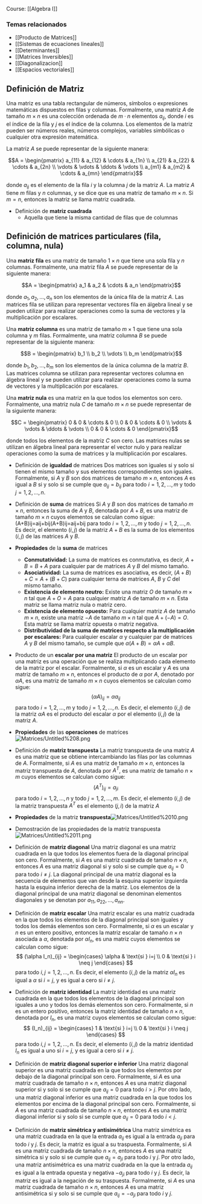 Course: [[Algebra I]]

### Temas relacionados
- [[Producto de Matrices]]
- [[Sistemas de ecuaciones lineales]]
- [[Determinantes]]
- [[Matrices Inversibles]]
- [[Diagonalizacion]]
- [[Espacios vectoriales]]


## Definición de **Matriz**
 Una matriz es una tabla rectangular de números, símbolos o expresiones matemáticas dispuestos en filas y columnas. Formalmente, una matriz $A$ de tamaño $m \times n$ es una colección ordenada de $m \cdot n$ elementos $a_{ij}$, donde $i$ es el índice de la fila y $j$ es el índice de la columna. Los elementos de la matriz pueden ser números reales, números complejos, variables simbólicas o cualquier otra expresión matemática.

La matriz $A$ se puede representar de la siguiente manera:

$$A = \begin{pmatrix} a_{11} & a_{12} & \cdots & a_{1n} \\ a_{21} & a_{22} & \cdots & a_{2n} \\ \vdots & \vdots & \ddots & \vdots \\ a_{m1} & a_{m2} & \cdots & a_{mn} \end{pmatrix}$$

donde $a_{ij}$ es el elemento de la fila $i$ y la columna $j$ de la matriz $A$. La matriz $A$ tiene $m$ filas y $n$ columnas, y se dice que es una matriz de tamaño $m \times n$. Si $m = n$, entonces la matriz se llama matriz cuadrada.

- Definición de **matriz cuadrada**
    - Aquella que tiene la misma cantidad de filas que de columnas

## Definición de **matrices particulares** (fila, columna, nula)
Una **matriz fila** es una matriz de tamaño $1 \times n$ que tiene una sola fila y $n$ columnas. Formalmente, una matriz fila $A$ se puede representar de la siguiente manera:

$$A = \begin{pmatrix} a_1 & a_2 & \cdots & a_n \end{pmatrix}$$

donde $a_1, a_2, ..., a_n$ son los elementos de la única fila de la matriz $A$. Las matrices fila se utilizan para representar vectores fila en álgebra lineal y se pueden utilizar para realizar operaciones como la suma de vectores y la multiplicación por escalares.

Una **matriz columna** es una matriz de tamaño $m \times 1$ que tiene una sola columna y $m$ filas. Formalmente, una matriz columna $B$ se puede representar de la siguiente manera:

$$B = \begin{pmatrix} b_1 \\ b_2 \\ \vdots \\ b_m \end{pmatrix}$$

donde $b_1, b_2, ..., b_m$ son los elementos de la única columna de la matriz $B$. Las matrices columna se utilizan para representar vectores columna en álgebra lineal y se pueden utilizar para realizar operaciones como la suma de vectores y la multiplicación por escalares.

Una **matriz nula** es una matriz en la que todos los elementos son cero. Formalmente, una matriz nula $C$ de tamaño $m \times n$ se puede representar de la siguiente manera:

$$C = \begin{pmatrix} 0 & 0 & \cdots & 0 \\ 0 & 0 & \cdots & 0 \\ \vdots & \vdots & \ddots & \vdots \\ 0 & 0 & \cdots & 0 \end{pmatrix}$$

donde todos los elementos de la matriz $C$ son cero. Las matrices nulas se utilizan en álgebra lineal para representar el vector nulo y para realizar operaciones como la suma de matrices y la multiplicación por escalares.

- Definición de **igualdad** de matrices
    Dos matrices son iguales si y solo si tienen el mismo tamaño y sus elementos correspondientes son iguales. 
    Formalmente, si $A$ y $B$ son dos matrices de tamaño $m \times n$, entonces $A$ es igual a $B$ si y solo si se cumple que $a_{ij} = b_{ij}$ para todo $i = 1, 2, ..., m$ y todo $j = 1, 2, ..., n$.


- Definición de **suma** de matrices
    Si $A$ y $B$ son dos matrices de tamaño $m \times n$, entonces la suma de $A$ y $B$, denotada por $A+B$, es una matriz de tamaño $m \times n$ cuyos elementos se calculan como sigue: (A+B)ij=aij+bij(A+B)ij​=aij​+bij​ para todo $i = 1, 2, ..., m$ y todo $j = 1, 2, ..., n$. Es decir, el elemento $(i,j)$ de la matriz $A+B$ es la suma de los elementos $(i,j)$ de las matrices $A$ y $B$.
    
- **Propiedades** de la **suma** de matrices
    - **Conmutatividad:** La suma de matrices es conmutativa, es decir, $A+B = B+A$ para cualquier par de matrices $A$ y $B$ del mismo tamaño.
	- **Asociatividad:** La suma de matrices es asociativa, es decir, $(A+B)+C = A+(B+C)$ para cualquier terna de matrices $A$, $B$ y $C$ del mismo tamaño.
	- **Existencia de elemento neutro:** Existe una matriz $O$ de tamaño $m \times n$ tal que $A+O = A$ para cualquier matriz $A$ de tamaño $m \times n$. Esta matriz se llama matriz nula o matriz cero.
	- **Existencia de elemento opuesto:** Para cualquier matriz $A$ de tamaño $m \times n$, existe una matriz $-A$ de tamaño $m \times n$ tal que $A+(-A) = O$. Esta matriz se llama matriz opuesta o matriz negativa.
	- **Distributividad de la suma de matrices respecto a la multiplicación por escalares:** Para cualquier escalar $\alpha$ y cualquier par de matrices $A$ y $B$ del mismo tamaño, se cumple que $\alpha(A+B) = \alpha A + \alpha B$.

- Producto de un **escalar por una matriz**
    El producto de un escalar por una matriz es una operación que se realiza multiplicando cada elemento de la matriz por el escalar. Formalmente, si $\alpha$ es un escalar y $A$ es una matriz de tamaño $m \times n$, entonces el producto de $\alpha$ por $A$, denotado por $\alpha A$, es una matriz de tamaño $m \times n$ cuyos elementos se calculan como sigue: $$(\alpha A)_{ij} = \alpha a_{ij}$$	para todo $i = 1, 2, ..., m$ y todo $j = 1, 2, ..., n$. Es decir, el elemento $(i,j)$ de la matriz $\alpha A$ es el producto del escalar $\alpha$ por el elemento $(i,j)$ de la matriz $A$.

- **Propiedades** de las **operaciones** de matrices![Matrices/Untitled%208.png](Images/Matrices/Untitled%208.png)

- Definición de **matriz transpuesta**
    La matriz transpuesta de una matriz $A$ es una matriz que se obtiene intercambiando las filas por las columnas de $A$. Formalmente, si $A$ es una matriz de tamaño $m \times n$, entonces la matriz transpuesta de $A$, denotada por $A^T$, es una matriz de tamaño $n \times m$ cuyos elementos se calculan como sigue:$$(A^T)_{ij} = a_{ji}$$para todo $i = 1, 2, ..., n$ y todo $j = 1, 2, ..., m$. Es decir, el elemento $(i,j)$ de la matriz transpuesta $A^T$ es el elemento $(j,i)$ de la matriz $A$

- **Propiedades** de la matriz **transpuesta**![Matrices/Untitled%2010.png](Images/Matrices/Untitled%2010.png)

- Demostración de las propiedades de la matriz transpuesta
    ![Matrices/Untitled%2011.png](Images/Matrices/Untitled%2011.png)

- Definición de **matriz diagonal**
    Una matriz diagonal es una matriz cuadrada en la que todos los elementos fuera de la diagonal principal son cero. Formalmente, si $A$ es una matriz cuadrada de tamaño $n \times n$, entonces $A$ es una matriz diagonal si y solo si se cumple que $a_{ij} = 0$ para todo $i \neq j$. La diagonal principal de una matriz diagonal es la secuencia de elementos que van desde la esquina superior izquierda hasta la esquina inferior derecha de la matriz. Los elementos de la diagonal principal de una matriz diagonal se denominan elementos diagonales y se denotan por $a_{11}, a_{22}, ..., a_{nn}$.

- Definición de **matriz escalar**
    Una matriz escalar es una matriz cuadrada en la que todos los elementos de la diagonal principal son iguales y todos los demás elementos son cero. Formalmente, si $\alpha$ es un escalar y $n$ es un entero positivo, entonces la matriz escalar de tamaño $n \times n$ asociada a $\alpha$, denotada por $\alpha I_n$, es una matriz cuyos elementos se calculan como sigue:$$ (\alpha I_n)_{ij} = \begin{cases} \alpha & \text{si } i=j \\ 0 & \text{si } i \neq j \end{cases} $$para todo $i,j = 1, 2, ..., n$. Es decir, el elemento $(i,j)$ de la matriz $\alpha I_n$ es igual a $\alpha$ si $i=j$, y es igual a cero si $i \neq j$.


- Definición de **matriz identidad**
    La matriz identidad es una matriz cuadrada en la que todos los elementos de la diagonal principal son iguales a uno y todos los demás elementos son cero. Formalmente, si $n$ es un entero positivo, entonces la matriz identidad de tamaño $n \times n$, denotada por $I_n$, es una matriz cuyos elementos se calculan como sigue:$$ (I_n)_{ij} = \begin{cases} 1 & \text{si } i=j \\ 0 & \text{si } i \neq j \end{cases} $$para todo $i,j = 1, 2, ..., n$. Es decir, el elemento $(i,j)$ de la matriz identidad $I_n$ es igual a uno si $i=j$, y es igual a cero si $i \neq j$.

- Definición de **matriz diagonal superior e inferior**
    Una matriz diagonal superior es una matriz cuadrada en la que todos los elementos por debajo de la diagonal principal son cero. Formalmente, si $A$ es una matriz cuadrada de tamaño $n \times n$, entonces $A$ es una matriz diagonal superior si y solo si se cumple que $a_{ij} = 0$ para todo $i > j$. Por otro lado, una matriz diagonal inferior es una matriz cuadrada en la que todos los elementos por encima de la diagonal principal son cero. Formalmente, si $A$ es una matriz cuadrada de tamaño $n \times n$, entonces $A$ es una matriz diagonal inferior si y solo si se cumple que $a_{ij} = 0$ para todo $i < j$.

- Definición de **matriz simétrica y antisimétrica** 
	Una matriz simétrica es una matriz cuadrada en la que la entrada $a_{ij}$ es igual a la entrada $a_{ji}$ para todo $i$ y $j$. Es decir, la matriz es igual a su traspuesta. Formalmente, si $A$ es una matriz cuadrada de tamaño $n \times n$, entonces $A$ es una matriz simétrica si y solo si se cumple que $a_{ij} = a_{ji}$ para todo $i$ y $j$. Por otro lado, una matriz antisimétrica es una matriz cuadrada en la que la entrada $a_{ij}$ es igual a la entrada opuesta y negativa $-a_{ji}$ para todo $i$ y $j$. Es decir, la matriz es igual a la negación de su traspuesta. Formalmente, si $A$ es una matriz cuadrada de tamaño $n \times n$, entonces $A$ es una matriz antisimétrica si y solo si se cumple que $a_{ij} = -a_{ji}$ para todo $i$ y $j$.
